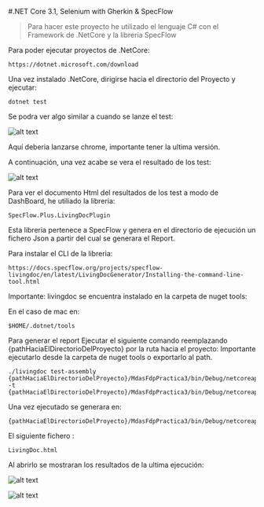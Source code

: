 #.NET Core 3.1, Selenium with Gherkin & SpecFlow 

>Para hacer este proyecto he utilizado el lenguaje C# con el Framework de .NetCore y la libreria SpecFlow

Para poder ejecutar proyectos de .NetCore:
```
https://dotnet.microsoft.com/download
```
Una vez instalado .NetCore, dirigirse hacia el directorio del Proyecto y ejecutar:
```
dotnet test   
```
Se podra ver algo similar a cuando se lanze el test:

![alt text](MdasFdpPractica3/Images/chrome-driver.png)

Aquí deberia lanzarse chrome, importante tener la ultima versión.

A continuación, una vez acabe se vera el resultado de los test:

![alt text](MdasFdpPractica3/Images/test-results.png)

Para ver el documento Html del resultados de los test a modo de DashBoard, he utiliado la libreria:

```
SpecFlow.Plus.LivingDocPlugin
```

Esta libreria pertenece a SpecFlow y genera en el directorio de ejecución un fichero Json a partir del cual se generara el Report.

Para instalar el CLI de la libreria: 

```
https://docs.specflow.org/projects/specflow-livingdoc/en/latest/LivingDocGenerator/Installing-the-command-line-tool.html
```

Importante: livingdoc se encuentra instalado en la carpeta de nuget tools:

En el caso de mac en: 

```
$HOME/.dotnet/tools
```

Para generar el report Ejecutar el siguiente comando reemplazando {pathHaciaElDirectorioDelProyecto} por la ruta hacia el proyecto:
Importante ejecutarlo desde la carpeta de nuget tools o exportarlo al path.

```
./livingdoc test-assembly {pathHaciaElDirectorioDelProyecto}/MdasFdpPractica3/bin/Debug/netcoreapp3.1/MdasFdpPractica3.dll -t {pathHaciaElDirectorioDelProyecto}/MdasFdpPractica3/bin/Debug/netcoreapp3.1/TestExecution.json
```

Una vez ejecutado se generara en: 

```
{pathHaciaElDirectorioDelProyecto}/MdasFdpPractica3/bin/Debug/netcoreapp3.1/
```
El siguiente fichero : 

```
LivingDoc.html
```

Al abrirlo se mostraran los resultados de la ultima ejecución:

![alt text](MdasFdpPractica3/Images/living-doc2.png)

![alt text](MdasFdpPractica3/Images/living-doc1.png)

